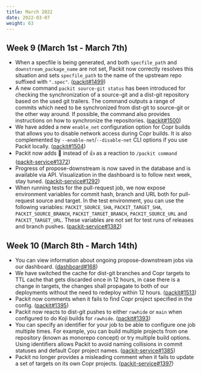 ```yaml
---
title: March 2022
date: 2022-03-07
weight: 63
---
```


## Week 9 (March 1st - March 7th)

- When a specfile is being generated, and both `specfile_path` and
  `downstream_package_name` are not set, Packit now correctly resolves this
  situation and sets `specfile_path` to the name of the upstream repo suffixed
  with `".spec"`.
  ([packit#1499](https://github.com/packit/packit/pull/1499))
- A new command `packit source-git status` has been introduced for checking
  the synchronization of a source-git and a dist-git repository based on the
  used git trailers. The command outputs a range of commits which need to be
  synchronized from dist-git to source-git or the other way around. If possible,
  the command also provides instructions on how to synchronize the repositories.
  ([packit#1500](https://github.com/packit/packit/pull/1500))
- We have added a new `enable_net` configuration option for Copr builds that
  allows you to disable network access during Copr builds. It is also complemented
  by `--enable-net`/`--disable-net` CLI options if you use Packit locally.
  ([packit#1504](https://github.com/packit/packit/pull/1504))
- Packit now adds 👀 instead of 👍 as a reaction to `/packit command`
  ([packit-service#1372](https://github.com/packit/packit-service/pull/1372))
- Progress of propose-downstream is now saved in the database and is available
  via API. Visualization in the dashboard is to follow next week, stay tuned.
  ([packit-service#1292](https://github.com/packit/packit-service/pull/1292))
- When running tests for the pull-request job, we now expose environment
  variables for commit hash, branch and URL both for pull-request source and
  target. In the test environment, you can use the following variables:
  `PACKIT_SOURCE_SHA`, `PACKIT_TARGET_SHA`, `PACKIT_SOURCE_BRANCH`,
  `PACKIT_TARGET_BRANCH`, `PACKIT_SOURCE_URL` and `PACKIT_TARGET_URL`.
  These variables are not set for test runs of releases and branch pushes.
  ([packit-service#1382](https://github.com/packit/packit-service/pull/1382))

## Week 10 (March 8th - March 14th)

- You can view information about ongoing propose-downstream jobs via our dashboard.
  ([dashboard#168](https://github.com/packit/dashboard/pull/168))
- We have switched the cache for dist-git branches and Copr targets to TTL cache
  that gets discarded once in 12 hours, in case there is a change in targets, the
  changes shall propagate to both of our deployments without the need to redeploy
  within 12 hours. ([packit#1513](https://github.com/packit/packit/pull/1513))
- Packit now comments when it fails to find Copr project specified in the config.
  ([packit#1395](https://github.com/packit/packit-service/pull/1395))
- Packit now reacts to dist-git pushes to either `rawhide` or `main` when configured
  to do Koji builds for `rawhide`.
  ([packit#1393](https://github.com/packit/packit-service/pull/1393))
- You can specify an identifier for your job to be able to configure one job multiple times.
  For example, you can build multiple projects from one repository (known as monorepo concept)
  or try multiple build options. Using identifiers allows Packit to avoid naming collisions
  in commit statuses and default Copr project names.
  ([packit-service#1385](https://github.com/packit/packit-service/pull/1385))
- Packit no longer provides a misleading comment when it fails to update a set of
  targets on its own Copr projects.
  ([packit-service#1397](https://github.com/packit/packit-service/pull/1397))
